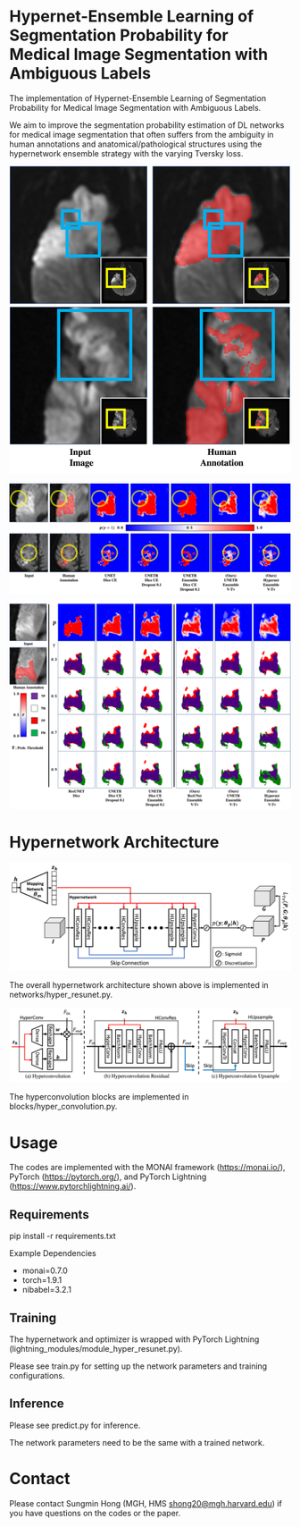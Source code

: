 # Hypernet-Ensemble Learning of Segmentation Probability for Medical Image Segmentation with Ambiguous Labels

The implementation of Hypernet-Ensemble Learning of Segmentation Probability for Medical Image Segmentation with Ambiguous Labels. 

We aim to improve the segmentation probability estimation of DL networks for medical image segmentation that often suffers from the ambiguity in human annotations and anatomical/pathological structures using the hypernetwork ensemble strategy with the varying Tversky loss. 

![Human Annotations of Ambiguous Stroke Lesions!](/figures/Git_AmbiguousAnnot.png "Ambiguous Label")

![Estimated Segmentation Probability Map!](/figures/Git_SegProbEst.png "Segmentation Probability Map")

![Segmentation Label Estimation with Different Threshold!](/figures/Git_SegProg_Thres.png "Segmentation Probability Thresholding")

# Hypernetwork Architecture

![Hypernetwork Architecture!](/figures/HyperNet2.png "Hypernetwork")

The overall hypernetwork architecture shown above is implemented in networks/hyper_resunet.py. 

![Hyperconvolution Blocks!](/figures/HyperBlocks.png "Hyperconvolution Blocks")

The hyperconvolution blocks are implemented in blocks/hyper_convolution.py.

# Usage

The codes are implemented with the MONAI framework (<https://monai.io/>), PyTorch (<https://pytorch.org/>), and PyTorch Lightning (<https://www.pytorchlightning.ai/>). 

## Requirements

pip install -r requirements.txt

Example Dependencies
* monai=0.7.0
* torch=1.9.1
* nibabel=3.2.1

## Training 

The hypernetwork and optimizer is wrapped with PyTorch Lightning (lightning_modules/module_hyper_resunet.py). 

Please see train.py for setting up the network parameters and training configurations. 

## Inference 

Please see predict.py for inference.

The network parameters need to be the same with a trained network. 

# Contact

Please contact Sungmin Hong (MGH, HMS <shong20@mgh.harvard.edu>) if you have questions on the codes or the paper. 
